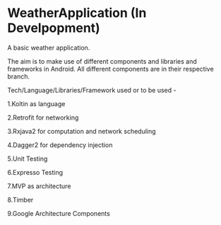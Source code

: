 # WeatherApplication (In Develpopment)
A basic weather application.

The aim is to make use of different components and libraries and frameworks in Android.
All different components are in their respective branch.

Tech/Language/Libraries/Framework used or to be used - 

1.Koltin as language 

2.Retrofit for networking

3.Rxjava2 for computation and network scheduling

4.Dagger2 for dependency injection

5.Unit Testing

6.Expresso Testing

7.MVP as architecture

8.Timber 

9.Google Architecture Components
